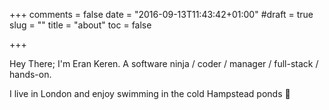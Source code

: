 +++
comments = false
date = "2016-09-13T11:43:42+01:00"
#draft = true
slug = ""
title = "about"
toc = false

+++

Hey There; I'm Eran Keren. A software ninja / coder / manager / full-stack / hands-on.

I live in London and enjoy swimming in the cold Hampstead ponds 🙂
